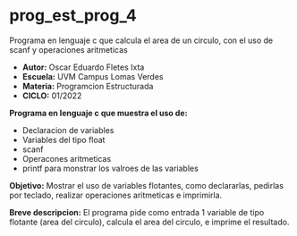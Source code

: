 # prog_est_prog_4
Programa en lenguaje c que calcula el area de un circulo, con el uso de scanf y operaciones aritmeticas
* <b> Autor:</b> Oscar Eduardo Fletes Ixta
* <b> Escuela:</b> UVM Campus Lomas Verdes
* <b> Materia:</b> Programcion Estructurada
* <b> CICLO:</b> 01/2022

<b> Programa en lenguaje c que muestra el uso de: </b>
* Declaracion de variables
* Variables del tipo float
* scanf
* Operacones aritmeticas 
* printf para monstrar los valroes de las variables

<b> Objetivo:</b>
Mostrar el uso de variables flotantes, como declararlas, pedirlas por teclado,
realizar operaciones aritmeticas e imprimirla.

<b> Breve descripcion:</b>
El programa pide como entrada 1 variable de tipo flotante (area del circulo),
calcula el area del circulo, e imprime el resultado. 
